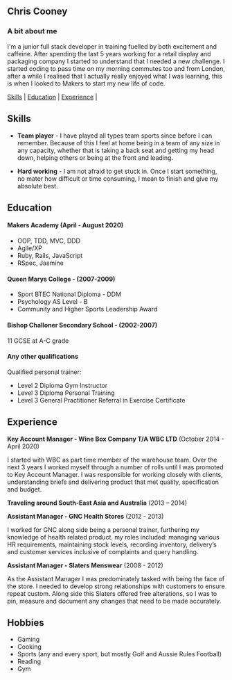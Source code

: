 ## Chris Cooney

### A bit about me

I'm a junior full stack developer in training fuelled by both excitement and caffeine. After spending the last 5 years working for a retail display and packaging company I started to understand that I needed a new challenge. I started coding to pass time on my morning commutes too and from London, after a while I realised that I actually really enjoyed what I was learning, this is when I looked to Makers to start my new life of code. 

[Skills](#skills) | [Education](#education) | [Experience](#experience) |

## Skills

- **Team player** - I have played all types team sports since before I can remember. Because of this I feel at home being in a team of any size in any capacity, whether that is taking a back seat and getting my head down, helping others or being at the front and leading. 

- **Hard working** - I am not afraid to get stuck in. Once I start something, no mater how difficult or time consuming, I mean to finish and give my absolute best. 


## Education

#### Makers Academy (April - August 2020)

- OOP, TDD, MVC, DDD
- Agile/XP
- Ruby, Rails, JavaScript
- RSpec, Jasmine

#### Queen Marys College - (2007-2009)

- Sport BTEC National Diploma - DDM
- Psychology AS Level         - B
- Community and Higher Sports Leadership Award

#### Bishop Challoner Secondary School - (2002-2007)

11 GCSE at A-C grade

#### Any other qualifications

Qualified personal trainer:
- Level 2 Diploma Gym Instructor 			
- Level 3 Diploma Personal Training 			
- Level 3 General Practitioner Referral in Exercise Certificate 

## Experience

**Key Account Manager - Wine Box Company T/A WBC LTD** (October 2014 - April 2020)    
  
I started with WBC as part time member of the warehouse team. Over the next 3 years I worked myself through a number of rolls until I was promoted to Key Account Manager. I was responsible for working closely with clients, understanding briefs and delivering product that met quality, specification and budget. 

**Traveling around South-East Asia and Australia** (2013 – 2014) 

**Assistant Manager - GNC Health Stores** (2012 - 2013)

I worked for GNC along side being a personal trainer, furthering my knowledge of health related product. my roles included: managing various HR requirements, maintaining stock levels, recording inventory, delivery’s and customer services inclusive of complaints and query handling.

**Assistant Manager - Slaters Menswear** (2008 - 2012)

As the Assistant Manager I was predominately tasked with being the face of the store. I needed to develop strong relationships with customers to ensure repeat custom. Along side this Slaters offered free alterations, so I was to pin, measure and document any changes that need to be made accurately.

## Hobbies
- Gaming 
- Cooking 
- Sports (any and every sport, but mostly Golf and Aussie Rules Football) 
- Reading
- Gym
